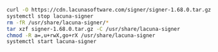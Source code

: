 ﻿```sh
curl -O https://cdn.lacunasoftware.com/signer/signer-1.68.0.tar.gz
systemctl stop lacuna-signer
rm -fR /usr/share/lacuna-signer/*
tar xzf signer-1.68.0.tar.gz -C /usr/share/lacuna-signer
chmod -R a=,u+rwX,go+rX /usr/share/lacuna-signer
systemctl start lacuna-signer
```
